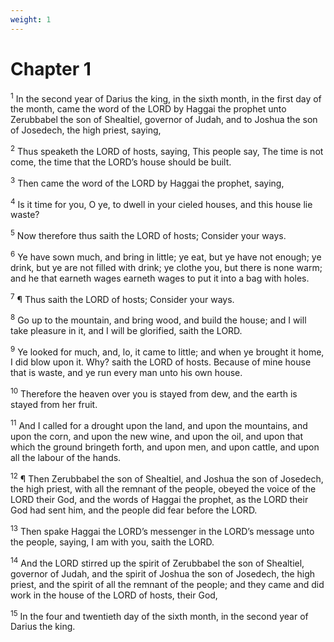 ```yaml
---
weight: 1
---
```


# Chapter 1

<sup>1</sup> In the second year of Darius the king, in the sixth month, in the first day of the month, came the word of the LORD by Haggai the prophet unto Zerubbabel the son of Shealtiel, governor of Judah, and to Joshua the son of Josedech, the high priest, saying, 

<sup>2</sup> Thus speaketh the LORD of hosts, saying, This people say, The time is not come, the time that the LORD’s house should be built. 

<sup>3</sup> Then came the word of the LORD by Haggai the prophet, saying, 

<sup>4</sup> Is it time for you, O ye, to dwell in your cieled houses, and this house lie waste? 

<sup>5</sup> Now therefore thus saith the LORD of hosts; Consider your ways. 

<sup>6</sup> Ye have sown much, and bring in little; ye eat, but ye have not enough; ye drink, but ye are not filled with drink; ye clothe you, but there is none warm; and he that earneth wages earneth wages to put it into a bag with holes. 

<sup>7</sup> ¶ Thus saith the LORD of hosts; Consider your ways. 

<sup>8</sup> Go up to the mountain, and bring wood, and build the house; and I will take pleasure in it, and I will be glorified, saith the LORD. 

<sup>9</sup> Ye looked for much, and, lo, it came to little; and when ye brought it home, I did blow upon it. Why? saith the LORD of hosts. Because of mine house that is waste, and ye run every man unto his own house. 

<sup>10</sup> Therefore the heaven over you is stayed from dew, and the earth is stayed from her fruit. 

<sup>11</sup> And I called for a drought upon the land, and upon the mountains, and upon the corn, and upon the new wine, and upon the oil, and upon that which the ground bringeth forth, and upon men, and upon cattle, and upon all the labour of the hands. 

<sup>12</sup> ¶ Then Zerubbabel the son of Shealtiel, and Joshua the son of Josedech, the high priest, with all the remnant of the people, obeyed the voice of the LORD their God, and the words of Haggai the prophet, as the LORD their God had sent him, and the people did fear before the LORD. 

<sup>13</sup> Then spake Haggai the LORD’s messenger in the LORD’s message unto the people, saying, I am with you, saith the LORD. 

<sup>14</sup> And the LORD stirred up the spirit of Zerubbabel the son of Shealtiel, governor of Judah, and the spirit of Joshua the son of Josedech, the high priest, and the spirit of all the remnant of the people; and they came and did work in the house of the LORD of hosts, their God, 

<sup>15</sup> In the four and twentieth day of the sixth month, in the second year of Darius the king. 


